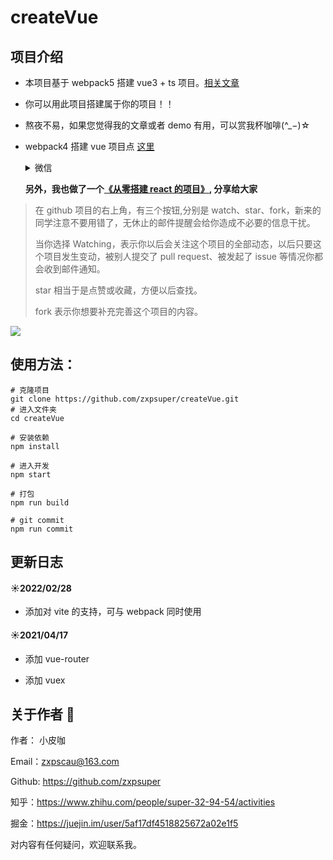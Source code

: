 # createVue

## 项目介绍

- 本项目基于 webpack5 搭建 vue3 + ts 项目。[相关文章](https://juejin.cn/post/6955430382485553166)

- 你可以用此项目搭建属于你的项目！！

- 熬夜不易，如果您觉得我的文章或者 demo 有用，可以赏我杯咖啡(^\_−)☆

- webpack4 搭建 vue 项目点 [这里](https://github.com/zxpsuper/createVue/tree/v1.0.0)

  <details>
  <summary>微信</summary>

  <div>
      <img src="https://github.com/zxpsuper/Demo/blob/master/images/wechat.png" style="width: 320px; margin: 0 auto; display: block">
  </div>
  </details>

  **另外，我也做了一个[《从零搭建 react 的项目》](https://github.com/zxpsuper/createReact), 分享给大家**

> 在 github 项目的右上角，有三个按钮,分别是 watch、star、fork，新来的同学注意不要用错了，无休止的邮件提醒会给你造成不必要的信息干扰。
>
> 当你选择 Watching，表示你以后会关注这个项目的全部动态，以后只要这个项目发生变动，被别人提交了 pull request、被发起了 issue 等情况你都会收到邮件通知。
>
> star 相当于是点赞或收藏，方便以后查找。
>
> fork 表示你想要补充完善这个项目的内容。

![](https://github.com/zxpsuper/Demo/blob/master/images/fork_and_star.jpg)

## 使用方法：

```shell
# 克隆项目
git clone https://github.com/zxpsuper/createVue.git
# 进入文件夹
cd createVue

# 安装依赖
npm install

# 进入开发
npm start

# 打包
npm run build

# git commit
npm run commit
```


## 更新日志


#### :sunny:2022/02/28

- 添加对 vite 的支持，可与 webpack 同时使用

#### :sunny:2021/04/17

- 添加 vue-router

- 添加 vuex

## 关于作者 :boy:

作者： 小皮咖

Email：zxpscau@163.com

Github: https://github.com/zxpsuper

知乎：https://www.zhihu.com/people/super-32-94-54/activities

掘金：https://juejin.im/user/5af17df4518825672a02e1f5

对内容有任何疑问，欢迎联系我。
